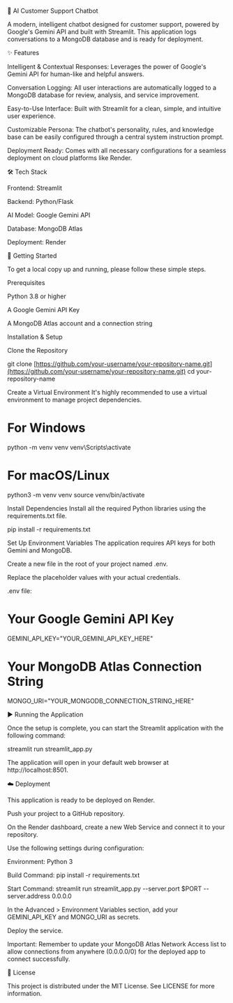 🤖 AI Customer Support Chatbot

A modern, intelligent chatbot designed for customer support, powered by Google's Gemini API and built with Streamlit. This application logs conversations to a MongoDB database and is ready for deployment.

✨ Features

Intelligent & Contextual Responses: Leverages the power of Google's Gemini API for human-like and helpful answers.

Conversation Logging: All user interactions are automatically logged to a MongoDB database for review, analysis, and service improvement.

Easy-to-Use Interface: Built with Streamlit for a clean, simple, and intuitive user experience.

Customizable Persona: The chatbot's personality, rules, and knowledge base can be easily configured through a central system instruction prompt.

Deployment Ready: Comes with all necessary configurations for a seamless deployment on cloud platforms like Render.

🛠️ Tech Stack

Frontend: Streamlit

Backend: Python/Flask

AI Model: Google Gemini API

Database: MongoDB Atlas

Deployment: Render

🚀 Getting Started

To get a local copy up and running, please follow these simple steps.

Prerequisites

Python 3.8 or higher

A Google Gemini API Key

A MongoDB Atlas account and a connection string

Installation & Setup

Clone the Repository

git clone [https://github.com/your-username/your-repository-name.git](https://github.com/your-username/your-repository-name.git)
cd your-repository-name


Create a Virtual Environment
It's highly recommended to use a virtual environment to manage project dependencies.

# For Windows
python -m venv venv
venv\Scripts\activate

# For macOS/Linux
python3 -m venv venv
source venv/bin/activate


Install Dependencies
Install all the required Python libraries using the requirements.txt file.

pip install -r requirements.txt


Set Up Environment Variables
The application requires API keys for both Gemini and MongoDB.

Create a new file in the root of your project named .env.

Replace the placeholder values with your actual credentials.

.env file:

# Your Google Gemini API Key
GEMINI_API_KEY="YOUR_GEMINI_API_KEY_HERE"

# Your MongoDB Atlas Connection String
MONGO_URI="YOUR_MONGODB_CONNECTION_STRING_HERE"


▶️ Running the Application

Once the setup is complete, you can start the Streamlit application with the following command:

streamlit run streamlit_app.py


The application will open in your default web browser at http://localhost:8501.

☁️ Deployment

This application is ready to be deployed on Render.

Push your project to a GitHub repository.

On the Render dashboard, create a new Web Service and connect it to your repository.

Use the following settings during configuration:

Environment: Python 3

Build Command: pip install -r requirements.txt

Start Command: streamlit run streamlit_app.py --server.port $PORT --server.address 0.0.0.0

In the Advanced > Environment Variables section, add your GEMINI_API_KEY and MONGO_URI as secrets.

Deploy the service.

Important: Remember to update your MongoDB Atlas Network Access list to allow connections from anywhere (0.0.0.0/0) for the deployed app to connect successfully.

📄 License

This project is distributed under the MIT License. See LICENSE for more information.
